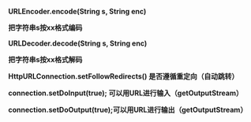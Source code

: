 **URLEncoder.encode(String s, String enc)**

**把字符串s按xx格式编码**

**URLDecoder.decode(String s, String enc)**

**把字符串s按xx格式解码**

**HttpURLConnection.setFollowRedirects() 是否遵循重定向（自动跳转）**

**connection.setDoInput(true); 可以用URL进行输入（getOutputStream）**

**connection.setDoOutput(true);可以用URL进行输出（getOutputStream）**
